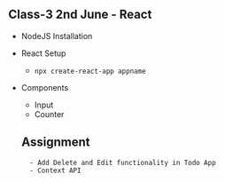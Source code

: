 ## Class-3 2nd June - React

- NodeJS Installation
- React Setup
  - `npx create-react-app appname`
- Components

  - Input
  - Counter

  ## Assignment

        - Add Delete and Edit functionality in Todo App
        - Context API
